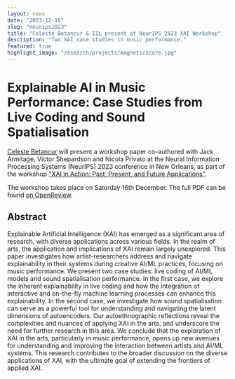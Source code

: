 ```yaml
---
layout: news
date: "2023-12-16"
slug: "neurips2023"
title: "Celeste Betancur & IIL present at NeurIPS 2023 XAI Workshop"
description: "Two XAI case studies in music performance."
featured: true
highlight_image: "research/projects/magneticscore.jpg"
---
```


<script>
    import CaptionedImage from "../../components/Images/CaptionedImage.svelte"
</script>

<CaptionedImage
    src="research/projects/magneticscore.jpg"
    alt="Nicola Privato's Magnetic Discs"
    caption="Nicola Privato's Magnetic Discs"
/>

# Explainable AI in Music Performance: Case Studies from Live Coding and Sound Spatialisation

[Celeste Betancur](/people#celeste-betancur) will present a workshop paper co-authored with Jack Armitage, Victor Shepardson and Nicola Privato at the Neural Information Processing Systems (NeurIPS) 2023 conference in New Orleans, as part of the workshop ["XAI in Action: Past, Present, and Future Applications"](https://xai-in-action.github.io/). 

The workshop takes place on Saturday 16th December. The full PDF can be found [on OpenReview](https://openreview.net/forum?id=se4ojQqjB5).

## Abstract

Explainable Artificial Intelligence (XAI) has emerged as a significant area of research, with diverse applications across various fields. In the realm of arts, the application and implications of XAI remain largely unexplored. This paper investigates how artist-researchers address and navigate explainability in their systems during creative AI/ML practices, focusing on music performance. We present two case studies: live coding of AI/ML models and sound spatialisation performance. In the first case, we explore the inherent explainability in live coding and how the integration of interactive and on-the-fly machine learning processes can enhance this explainability. In the second case, we investigate how sound spatialisation can serve as a powerful tool for understanding and navigating the latent dimensions of autoencoders. Our autoethnographic reflections reveal the complexities and nuances of applying XAI in the arts, and underscore the need for further research in this area. We conclude that the exploration of XAI in the arts, particularly in music performance, opens up new avenues for understanding and improving the interaction between artists and AI/ML systems. This research contributes to the broader discussion on the diverse applications of XAI, with the ultimate goal of extending the frontiers of applied XAI.



